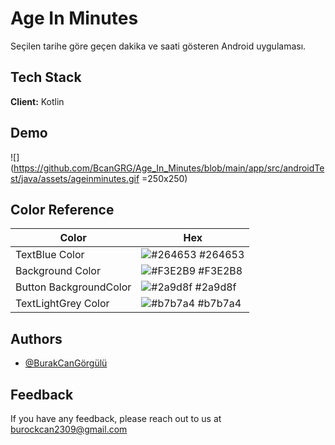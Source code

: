 
# Age In Minutes

Seçilen tarihe göre geçen dakika ve saati gösteren Android uygulaması.


## Tech Stack

**Client:** Kotlin




## Demo

![](https://github.com/BcanGRG/Age_In_Minutes/blob/main/app/src/androidTest/java/assets/ageinminutes.gif =250x250)

## Color Reference

| Color                  | Hex                                                                |
| -----------------      | ------------------------------------------------------------------ |
| TextBlue Color         | ![#264653](https://via.placeholder.com/10/264653?text=+) #264653 |
| Background Color       | ![#F3E2B9](https://via.placeholder.com/10/F3E2B8?text=+) #F3E2B8 |
| Button BackgroundColor | ![#2a9d8f](https://via.placeholder.com/10/2a9d8f?text=+) #2a9d8f |
| TextLightGrey Color    | ![#b7b7a4](https://via.placeholder.com/10/b7b7a4?text=+) #b7b7a4 |


## Authors

- [@BurakCanGörgülü](https://github.com/BcanGRG)


## Feedback

If you have any feedback, please reach out to us at burockcan2309@gmail.com

